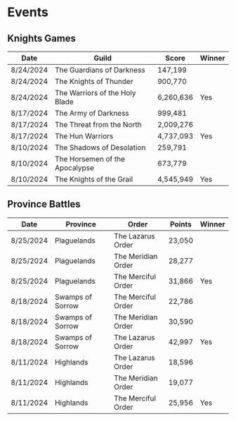 Events
======

Knights Games
-------------

| Date      | Guild                          | Score     | Winner |
| --------- | ------------------------------ | --------- | ------ |
| 8/24/2024 | The Guardians of Darkness      | 147,199   |        |
| 8/24/2024 | The Knights of Thunder         | 900,770   |        |
| 8/24/2024 | The Warriors of the Holy Blade | 6,260,636 | Yes    |
| 8/17/2024 | The Army of Darkness           | 999,481   |        |
| 8/17/2024 | The Threat from the North      | 2,009,276 |        |
| 8/17/2024 | The Hun Warriors               | 4,737,093 | Yes    |
| 8/10/2024 | The Shadows of Desolation      | 259,791   |        |
| 8/10/2024 | The Horsemen of the Apocalypse | 673,779   |        |
| 8/10/2024 | The Knights of the Grail       | 4,545,949 | Yes    |


Province Battles
----------------

| Date      | Province         | Order              | Points | Winner |
| --------- | ---------------- | ------------------ | ------ | ------ |
| 8/25/2024 | Plaguelands      | The Lazarus Order  | 23,050 |        |
| 8/25/2024 | Plaguelands      | The Meridian Order | 28,277 |        |
| 8/25/2024 | Plaguelands      | The Merciful Order | 31,866 | Yes    |
| 8/18/2024 | Swamps of Sorrow | The Merciful Order | 22,786 |        |
| 8/18/2024 | Swamps of Sorrow | The Meridian Order | 30,590 |        |
| 8/18/2024 | Swamps of Sorrow | The Lazarus Order  | 42,997 | Yes    |
| 8/11/2024 | Highlands        | The Lazarus Order  | 18,596 |        |
| 8/11/2024 | Highlands        | The Meridian Order | 19,077 |        |
| 8/11/2024 | Highlands        | The Merciful Order | 25,956 | Yes    |
